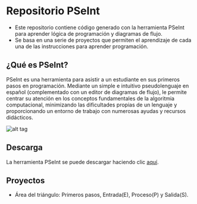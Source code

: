 # Repositorio PSeInt
- Este repositorio contiene código generado con la herramienta PSeInt para aprender lógica de programación y diagramas de flujo. 
- Se basa en una serie de proyectos que permiten el aprendizaje de cada una de las instrucciones para aprender programación.

## ¿Qué es PSeInt?

PSeInt es una herramienta para asistir a un estudiante en sus primeros pasos en programación. Mediante un simple e intuitivo pseudolenguaje en español (complementado con un editor de diagramas de flujo), le permite centrar su atención en los conceptos fundamentales de la algoritmia computacional, minimizando las dificultades propias de un lenguaje y proporcionando un entorno de trabajo con numerosas ayudas y recursos didácticos.

![alt tag](http://pseint.sourceforge.net/slide/screenshot01.png)

## Descarga
La herramienta PSeInt se puede descargar haciendo clic [aquí](http://pseint.sourceforge.net/).

## Proyectos
- Área del triángulo: Primeros pasos, Entrada(E), Proceso(P) y Salida(S).
